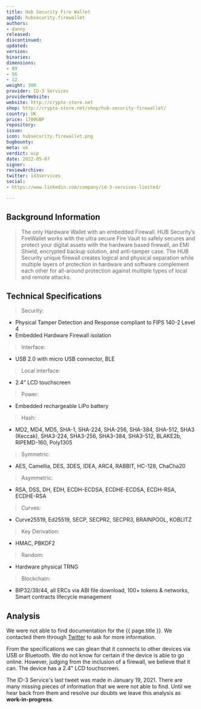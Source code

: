```yaml
---
title: Hub Security Fire Wallet
appId: hubsecurity.firewallet
authors:
- danny
released: 
discontinued: 
updated: 
version: 
binaries: 
dimensions:
- 89
- 56
- 12
weight: 300
provider: ID-3 Services
providerWebsite: 
website: http://crypto-store.net
shop: http://crypto-store.net/shop/hub-security-firewallet/
country: UK
price: 1700GBP
repository: 
issue: 
icon: hubsecurity.firewallet.png
bugbounty: 
meta: ok
verdict: wip
date: 2022-05-07
signer: 
reviewArchive: 
twitter: id3services
social:
- https://www.linkedin.com/company/id-3-services-limited/

---
```


## Background Information

> The only Hardware Wallet with an embedded Firewall. HUB Security’s FireWallet works with the ultra secure Fire Vault to safely secures and protect your digital assets with the hardware based firewall, an EMI Shield, encrypted backup solution, and anti-tamper case. The HUB Security unique firewall creates logical and physical separation while multiple layers of protection in hardware and software complement each other for all-around protection against multiple types of local and remote attacks.

## Technical Specifications 

> Security:
- Physical Tamper Detection and Response compliant to FIPS 140-2 Level 4
- Embedded Hardware Firewall isolation
>
> Interface:
- USB 2.0 with micro USB connector, BLE
>
> Local interface:	
- 2.4” LCD touchscreen
>
> Power:
- Embedded rechargeable LiPo battery
>
> Hash:	
- MD2, MD4, MD5, SHA-1, SHA-224, SHA-256, SHA-384, SHA-512, SHA3 (Keccak), SHA3-224, SHA3-256, SHA3-384, SHA3-512, BLAKE2b, RIPEMD-160, Poly1305
>
> Symmetric:	
- AES, Camellia, DES, 3DES, IDEA, ARC4, RABBIT, HC-128, ChaCha20
>
> Asymmetric:	
- RSA, DSS, DH, EDH, ECDH-ECDSA, ECDHE-ECDSA, ECDH-RSA, ECDHE-RSA
>
> Curves:	
- Curve25519, Ed25519, SECP, SECPR2, SECPR3, BRAINPOOL, KOBLITZ
>
> Key Derivation:
- HMAC, PBKDF2
>
> Random:	
- Hardware physical TRNG
>
> Blockchain:	
- BIP32/39/44, all ERCs via ABI file download, 100+ tokens & networks, Smart contracts lifecycle management

## Analysis 

We were not able to find documentation for the {{ page.title }}. We contacted them through [Twitter](https://twitter.com/BitcoinWalletz/status/1522773462187909120) to ask for more information.

From the specifications we can glean that it connects to other devices via USB or Bluetooth. We do not know for certain if the device is able to go online. However, judging from the inclusion of a firewall, we believe that it can. The device has a 2.4" LCD touchscreen. 

The ID-3 Service's last tweet was made in January 19, 2021. There are many missing pieces of information that we were not able to find. Until we hear back from them and resolve our doubts we leave this analysis as **work-in-progress**.